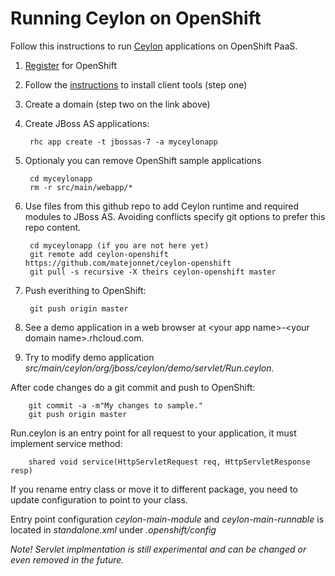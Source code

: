 # Running Ceylon on OpenShift

Follow this instructions to run [Ceylon](http://ceylon-lang.org/) applications on OpenShift PaaS.

1. [Register](https://openshift.redhat.com/app/account/new) for OpenShift
1. Follow the [instructions](https://openshift.redhat.com/app/getting_started) to install client tools (step one)
1. Create a domain (step two on the link above)

1. Create JBoss AS applications:

        rhc app create -t jbossas-7 -a myceylonapp

1. Optionaly you can remove OpenShift sample applications

        cd myceylonapp
        rm -r src/main/webapp/*
    
1. Use files from this github repo to add Ceylon runtime and required modules to JBoss AS.
Avoiding conflicts specify git options to prefer this repo content. 

        cd myceylonapp (if you are not here yet)
        git remote add ceylon-openshift https://github.com/matejonnet/ceylon-openshift
        git pull -s recursive -X theirs ceylon-openshift master

1. Push everithing to OpenShift:

        git push origin master

1. See a demo application in a web browser at \<your app name\>-\<your domain name\>.rhcloud.com.

1. Try to modify demo application *src/main/ceylon/org/jboss/ceylon/demo/servlet/Run.ceylon.*

After code changes do a git commit and push to OpenShift:

        git commit -a -m"My changes to sample."
        git push origin master
   
Run.ceylon is an entry point for all request to your application, it must implement service method: 

        shared void service(HttpServletRequest req, HttpServletResponse resp) 

If you rename entry class or move it to different package, 
you need to update configuration to point to your class.

Entry point configuration *ceylon-main-module* and *ceylon-main-runnable* is located in *standalone.xml* under *.openshift/config*   

*Note! Servlet implmentation is still experimental and can be changed or even removed in the future.*
